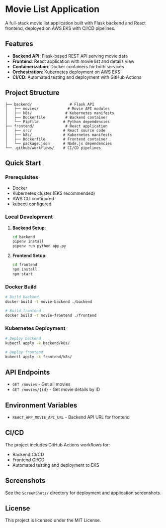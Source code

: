 # Movie List Application

A full-stack movie list application built with Flask backend and React frontend, deployed on AWS EKS with CI/CD pipelines.

## Features

- **Backend API**: Flask-based REST API serving movie data
- **Frontend**: React application with movie list and details view
- **Containerization**: Docker containers for both services
- **Orchestration**: Kubernetes deployment on AWS EKS
- **CI/CD**: Automated testing and deployment with GitHub Actions

## Project Structure

```
├── backend/                 # Flask API
│   ├── movies/             # Movie API modules
│   ├── k8s/               # Kubernetes manifests
│   ├── Dockerfile         # Backend container
│   └── Pipfile           # Python dependencies
├── frontend/              # React application
│   ├── src/              # React source code
│   ├── k8s/              # Kubernetes manifests
│   ├── Dockerfile        # Frontend container
│   └── package.json      # Node.js dependencies
└── .github/workflows/    # CI/CD pipelines
```

## Quick Start

### Prerequisites

- Docker
- Kubernetes cluster (EKS recommended)
- AWS CLI configured
- kubectl configured

### Local Development

1. **Backend Setup**:
   ```bash
   cd backend
   pipenv install
   pipenv run python app.py
   ```

2. **Frontend Setup**:
   ```bash
   cd frontend
   npm install
   npm start
   ```

### Docker Build

```bash
# Build backend
docker build -t movie-backend ./backend

# Build frontend
docker build -t movie-frontend ./frontend
```

### Kubernetes Deployment

```bash
# Deploy backend
kubectl apply -k backend/k8s/

# Deploy frontend
kubectl apply -k frontend/k8s/
```

## API Endpoints

- `GET /movies` - Get all movies
- `GET /movies/{id}` - Get movie details by ID

## Environment Variables

- `REACT_APP_MOVIE_API_URL` - Backend API URL for frontend

## CI/CD

The project includes GitHub Actions workflows for:
- Backend CI/CD
- Frontend CI/CD
- Automated testing and deployment to EKS

## Screenshots

See the `ScreenShots/` directory for deployment and application screenshots.

## License

This project is licensed under the MIT License.
